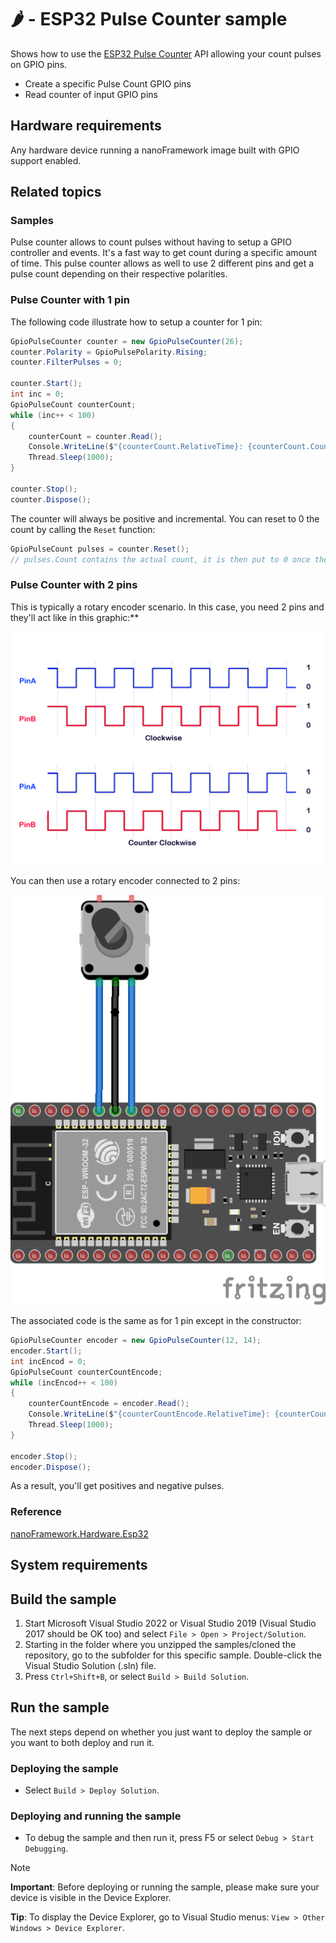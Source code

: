 # 🌶️ - ESP32 Pulse Counter sample

Shows how to use the [ESP32 Pulse Counter](https://github.com/nanoframework/nanoFramework.Hardware.Esp32/blob/main/nanoFramework.Hardware.Esp32/Gpio/Gpio%E2%80%8BPulseCounter.cs) API allowing your count pulses on GPIO pins.

- Create a specific Pulse Count GPIO pins
- Read counter of input GPIO pins

## Hardware requirements

Any hardware device running a nanoFramework image built with GPIO support enabled.

## Related topics

### Samples

Pulse counter allows to count pulses without having to setup a GPIO controller and events. It's a fast way to get count during a specific amount of time. This pulse counter allows as well to use 2 different pins and get a pulse count depending on their respective polarities.

### Pulse Counter with 1 pin

The following code illustrate how to setup a counter for 1 pin:

```csharp
GpioPulseCounter counter = new GpioPulseCounter(26);
counter.Polarity = GpioPulsePolarity.Rising;
counter.FilterPulses = 0;

counter.Start();
int inc = 0;
GpioPulseCount counterCount;
while (inc++ < 100)
{
    counterCount = counter.Read();
    Console.WriteLine($"{counterCount.RelativeTime}: {counterCount.Count}");
    Thread.Sleep(1000);
}

counter.Stop();
counter.Dispose();
```

The counter will always be positive and incremental. You can reset to 0 the count by calling the `Reset` function:

```csharp
GpioPulseCount pulses = counter.Reset();
// pulses.Count contains the actual count, it is then put to 0 once the function is called
```

### Pulse Counter with 2 pins

This is typically a rotary encoder scenario. In this case, you need 2 pins and they'll act like in this graphic:**

![rotary encoder principal](https://github.com/nanoframework/nanoFramework.IoT.Device/blob/develop/devices/RotaryEncoder/encoder.png?raw=true)

You can then use a rotary encoder connected to 2 pins:

![rotary encoder](https://github.com/nanoframework/nanoFramework.IoT.Device/blob/develop/devices/RotaryEncoder/RotaryEncoder.Sample_bb.png?raw=true)

The associated code is the same as for 1 pin except in the constructor:

```csharp
GpioPulseCounter encoder = new GpioPulseCounter(12, 14);
encoder.Start();
int incEncod = 0;
GpioPulseCount counterCountEncode;
while (incEncod++ < 100)
{
    counterCountEncode = encoder.Read();
    Console.WriteLine($"{counterCountEncode.RelativeTime}: {counterCountEncode.Count}");
    Thread.Sleep(1000);
}

encoder.Stop();
encoder.Dispose();
```

As a result, you'll get positives and negative pulses.

### Reference

[nanoFramework.Hardware.Esp32](https://github.com/nanoframework/nanoFramework.Hardware.Esp32)

## System requirements

## Build the sample

1. Start Microsoft Visual Studio 2022 or Visual Studio 2019 (Visual Studio 2017 should be OK too) and select `File > Open > Project/Solution`.
1. Starting in the folder where you unzipped the samples/cloned the repository, go to the subfolder for this specific sample. Double-click the Visual Studio Solution (.sln) file.
1. Press `Ctrl+Shift+B`, or select `Build > Build Solution`.

## Run the sample

The next steps depend on whether you just want to deploy the sample or you want to both deploy and run it.

### Deploying the sample

- Select `Build > Deploy Solution`.

### Deploying and running the sample

- To debug the sample and then run it, press F5 or select `Debug > Start Debugging`.

> [!NOTE]
>
> **Important**: Before deploying or running the sample, please make sure your device is visible in the Device Explorer.
>
> **Tip**: To display the Device Explorer, go to Visual Studio menus: `View > Other Windows > Device Explorer`.
